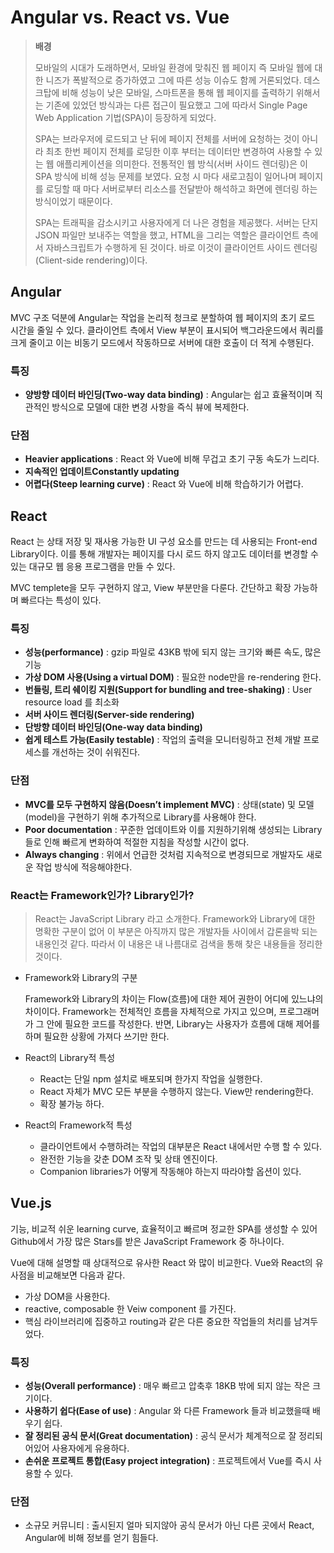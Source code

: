 # Angular vs. React vs. Vue

> **배경**
>
> 모바일의 시대가 도래하면서, 모바일 환경에 맞춰진 웹 페이지 즉 모바일 웹에 대한 니즈가 폭발적으로 증가하였고 그에 따른 성능 이슈도 함께 거론되었다. 데스크탑에 비해 성능이 낮은 모바일, 스마트폰을 통해 웹 페이지를 출력하기 위해서는 기존에 있었던 방식과는 다른 접근이 필요했고 그에 따라서 Single Page Web Application 기법(SPA)이 등장하게 되었다.
>
> SPA는 브라우저에 로드되고 난 뒤에 페이지 전체를 서버에 요청하는 것이 아니라 최초 한번 페이지 전체를 로딩한 이후 부터는 데이터만 변경하여 사용할 수 있는 웹 애플리케이션을 의미한다. 전통적인 웹 방식(서버 사이드 렌더링)은 이 SPA 방식에 비해 성능 문제를 보였다. 요청 시 마다 새로고침이 일어나며 페이지를 로딩할 때 마다 서버로부터 리소스를 전달받아 해석하고 화면에 렌더링 하는 방식이었기 때문이다.
>
> SPA는 트래픽을 감소시키고 사용자에게 더 나은 경험을 제공했다. 서버는 단지  JSON 파일만 보내주는 역할을 했고, HTML을 그리는 역할은 클라이언트 측에서 자바스크립트가 수행하게 된 것이다. 바로 이것이 클라이언트 사이드 렌더링(Client-side rendering)이다.

## Angular

MVC 구조 덕분에 Angular는 작업을 논리적 청크로 분할하여 웹 페이지의 초기 로드 시간을 줄일 수 있다. 클라이언트 측에서 View 부분이 표시되어 백그라운드에서 쿼리를 크게 줄이고 이는 비동기 모드에서 작동하므로 서버에 대한 호출이 더 적게 수행된다.

### 특징

* **양방향 데이터 바인딩(Two-way data binding)** : Angular는 쉽고 효율적이며 직관적인 방식으로 모델에 대한 변경 사항을 즉식 뷰에 복제한다.

### 단점

* **Heavier applications** : React 와 Vue에 비해 무겁고 초기 구동 속도가 느리다.
* **지속적인 업데이트Constantly updating**
* **어렵다(Steep learning curve)** : React 와 Vue에 비해 학습하기가 어렵다.



## React

 React 는 상태 저장 및 재사용 가능한 UI 구성 요소를 만드는 데 사용되는 Front-end Library이다. 이를 통해 개발자는 페이지를 다시 로드 하지 않고도 데이터를 변경할 수 있는 대규모 웹 응용 프로그램을 만들 수 있다.

 MVC templete을 모두 구현하지 않고, View 부분만을 다룬다. 간단하고 확장 가능하며 빠르다는 특성이 있다.

### 특징

* **성능(performance)** : gzip 파일로 43KB 밖에 되지 않는 크기와 빠른 속도, 많은 기능
* **가상 DOM 사용(Using a virtual DOM)** : 필요한 node만을 re-rendering 한다.
* **번들링, 트리 쉐이킹 지원(Support for bundling and tree-shaking)** : User resource load 를 최소화
* **서버 사이드 렌더링(Server-side rendering)**
* **단방향 데이터 바인딩(One-way data binding)**
* **쉽게 테스트 가능(Easily testable)** : 작업의 출력을 모니터링하고 전체 개발 프로세스를 개선하는 것이 쉬워진다.

### 단점

* **MVC를 모두 구현하지 않음(Doesn’t implement MVC)** : 상태(state) 및 모델(model)을 구현하기 위해 추가적으로 Library를 사용해야 한다.
* **Poor documentation** : 꾸준한 업데이트와 이를 지원하기위해 생성되는 Library들로 인해 빠르게 변화하여 적절한 지침을 작성할 시간이 없다.
* **Always changing** : 위에서 언급한 것처럼 지속적으로 변경되므로 개발자도 새로운 작업 방식에 적응해야한다.

### React는 Framework인가? Library인가?

>  React는 JavaScript Library 라고 소개한다. Framework와 Library에 대한 명확한 구분이 없어 이 부분은 아직까지 많은 개발자들 사이에서 갑론을박 되는 내용인것 같다. 따라서 이 내용은 내 나름대로 검색을 통해 찾은 내용들을 정리한 것이다.

* Framework와 Library의 구분

  Framework와 Library의 차이는 Flow(흐름)에 대한 제어 권한이 어디에 있느냐의 차이이다. Framework는 전체적인 흐름을 자체적으로 가지고 있으며, 프로그래머가 그 안에 필요한 코드를 작성한다. 반면, Library는 사용자가 흐름에 대해 제어를 하며 필요한 상황에 가져다 쓰기만 한다.

* React의 Library적 특성

  * React는 단일 npm 설치로 배포되며 한가지 작업을 실행한다.
  * React 자체가 MVC 모든 부분을 수행하지 않는다. View만 rendering한다.
  * 확장 불가능 하다.

* React의 Framework적 특성

  * 클라이언트에서 수행하려는 작업의 대부분은 React 내에서만 수행 할 수 있다.
  * 완전한 기능을 갖춘 DOM 조작 및 상태 엔진이다.
  * Companion libraries가 어떻게 작동해야 하는지 따라야할 옵션이 있다.



## Vue.js

 기능, 비교적 쉬운 learning curve, 효율적이고 빠르며 정교한 SPA를 생성할 수 있어 Github에서 가장 많은 Stars를 받은 JavaScript Framework 중 하나이다.

 Vue에 대해 설명할 때 상대적으로 유사한 React 와 많이 비교한다. Vue와 React의 유사점을 비교해보면 다음과 같다.

* 가상 DOM을 사용한다.
* reactive, composable 한 Veiw component 를 가진다.
* 핵심 라이브러리에 집중하고 routing과 같은 다른 중요한 작업들의 처리를 남겨두었다.

### 특징

* **성능(Overall performance)** : 매우 빠르고 압축후 18KB 밖에 되지 않는 작은 크기이다.
* **사용하기 쉽다(Ease of use)** : Angular 와 다른 Framework 들과 비교했을때 배우기 쉽다.
* **잘 정리된 공식 문서(Great documentation)** : 공식 문서가 체계적으로 잘 정리되어있어 사용자에게 유용하다.
* **손쉬운 프로젝트 통합(Easy project integration)** : 프로젝트에서 Vue를 즉시 사용할 수 있다.

### 단점

* 소규모 커뮤니티 : 출시된지 얼마 되지않아 공식 문서가 아닌 다른 곳에서 React, Angular에 비해 정보를 얻기 힘들다.